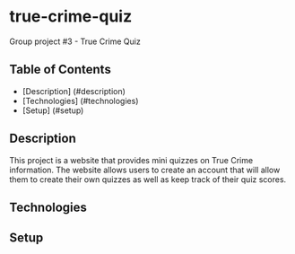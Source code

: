 # true-crime-quiz
Group project #3 - True Crime Quiz


## Table of Contents

* [Description] (#description)
* [Technologies] (#technologies)
* [Setup] (#setup)

## Description
This project is a website that provides mini quizzes on True Crime information. The website allows users to create an account that will allow them to create their own quizzes as well as keep track of their quiz scores. 

## Technologies



## Setup